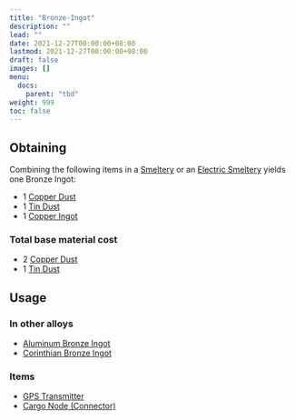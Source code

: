 ```yaml
---
title: "Bronze-Ingot"
description: ""
lead: ""
date: 2021-12-27T00:00:00+08:00
lastmod: 2021-12-27T00:00:00+08:00
draft: false
images: []
menu: 
  docs:
    parent: "tbd"
weight: 999
toc: false
---
```


## Obtaining

Combining the following items in a [Smeltery](https://github.com/Slimefun/Slimefun4/wiki/Smeltery) or an [Electric Smeltery](https://github.com/Slimefun/Slimefun4/wiki/Electric-Smeltery) yields one Bronze Ingot:

* 1 [Copper Dust](https://github.com/Slimefun/Slimefun4/wiki/Copper-Dust)
* 1 [Tin Dust](https://github.com/Slimefun/Slimefun4/wiki/Tin-Dust)
* 1 [Copper Ingot](https://github.com/Slimefun/Slimefun4/wiki/Copper-Ingot)

### Total base material cost

* 2 [Copper Dust](https://github.com/Slimefun/Slimefun4/wiki/Copper-Dust)
* 1 [Tin Dust](https://github.com/Slimefun/Slimefun4/wiki/Tin-Dust)

## Usage

### In other alloys

* [Aluminum Bronze Ingot](https://github.com/Slimefun/Slimefun4/wiki/Aluminum-Bronze-Ingot)
* [Corinthian Bronze Ingot](https://github.com/Slimefun/Slimefun4/wiki/Corinthian-Bronze-Ingot)

### Items

* [GPS Transmitter](https://github.com/Slimefun/Slimefun4/wiki/GPS-Transmitter)
* [Cargo Node (Connector)](https://github.com/Slimefun/Slimefun4/wiki/Connector-Node)
